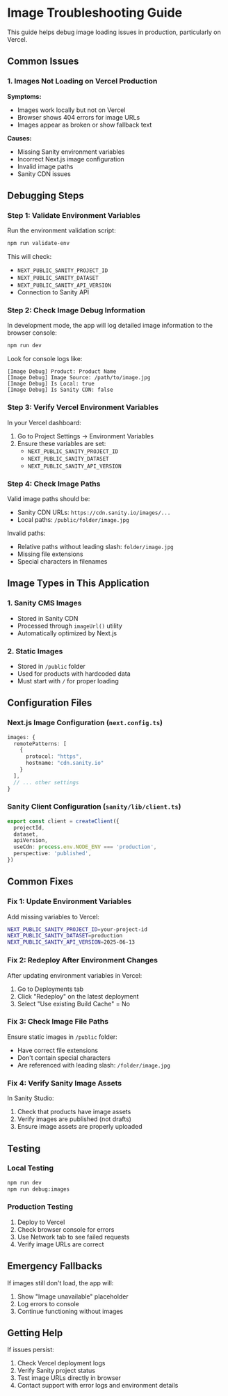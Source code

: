 # Image Troubleshooting Guide

This guide helps debug image loading issues in production, particularly on Vercel.

## Common Issues

### 1. Images Not Loading on Vercel Production

**Symptoms:**
- Images work locally but not on Vercel
- Browser shows 404 errors for image URLs
- Images appear as broken or show fallback text

**Causes:**
- Missing Sanity environment variables
- Incorrect Next.js image configuration
- Invalid image paths
- Sanity CDN issues

## Debugging Steps

### Step 1: Validate Environment Variables

Run the environment validation script:

```bash
npm run validate-env
```

This will check:
- `NEXT_PUBLIC_SANITY_PROJECT_ID`
- `NEXT_PUBLIC_SANITY_DATASET`
- `NEXT_PUBLIC_SANITY_API_VERSION`
- Connection to Sanity API

### Step 2: Check Image Debug Information

In development mode, the app will log detailed image information to the browser console:

```bash
npm run dev
```

Look for console logs like:
```
[Image Debug] Product: Product Name
[Image Debug] Image Source: /path/to/image.jpg
[Image Debug] Is Local: true
[Image Debug] Is Sanity CDN: false
```

### Step 3: Verify Vercel Environment Variables

In your Vercel dashboard:

1. Go to Project Settings → Environment Variables
2. Ensure these variables are set:
   - `NEXT_PUBLIC_SANITY_PROJECT_ID`
   - `NEXT_PUBLIC_SANITY_DATASET`
   - `NEXT_PUBLIC_SANITY_API_VERSION`

### Step 4: Check Image Paths

Valid image paths should be:
- Sanity CDN URLs: `https://cdn.sanity.io/images/...`
- Local paths: `/public/folder/image.jpg`

Invalid paths:
- Relative paths without leading slash: `folder/image.jpg`
- Missing file extensions
- Special characters in filenames

## Image Types in This Application

### 1. Sanity CMS Images
- Stored in Sanity CDN
- Processed through `imageUrl()` utility
- Automatically optimized by Next.js

### 2. Static Images
- Stored in `/public` folder
- Used for products with hardcoded data
- Must start with `/` for proper loading

## Configuration Files

### Next.js Image Configuration (`next.config.ts`)
```typescript
images: {
  remotePatterns: [
    {
      protocol: "https",
      hostname: "cdn.sanity.io"
    }
  ],
  // ... other settings
}
```

### Sanity Client Configuration (`sanity/lib/client.ts`)
```typescript
export const client = createClient({
  projectId,
  dataset,
  apiVersion,
  useCdn: process.env.NODE_ENV === 'production',
  perspective: 'published',
})
```

## Common Fixes

### Fix 1: Update Environment Variables
Add missing variables to Vercel:
```bash
NEXT_PUBLIC_SANITY_PROJECT_ID=your-project-id
NEXT_PUBLIC_SANITY_DATASET=production
NEXT_PUBLIC_SANITY_API_VERSION=2025-06-13
```

### Fix 2: Redeploy After Environment Changes
After updating environment variables in Vercel:
1. Go to Deployments tab
2. Click "Redeploy" on the latest deployment
3. Select "Use existing Build Cache" = No

### Fix 3: Check Image File Paths
Ensure static images in `/public` folder:
- Have correct file extensions
- Don't contain special characters
- Are referenced with leading slash: `/folder/image.jpg`

### Fix 4: Verify Sanity Image Assets
In Sanity Studio:
1. Check that products have image assets
2. Verify images are published (not drafts)
3. Ensure image assets are properly uploaded

## Testing

### Local Testing
```bash
npm run dev
npm run debug:images
```

### Production Testing
1. Deploy to Vercel
2. Check browser console for errors
3. Use Network tab to see failed requests
4. Verify image URLs are correct

## Emergency Fallbacks

If images still don't load, the app will:
1. Show "Image unavailable" placeholder
2. Log errors to console
3. Continue functioning without images

## Getting Help

If issues persist:
1. Check Vercel deployment logs
2. Verify Sanity project status
3. Test image URLs directly in browser
4. Contact support with error logs and environment details
